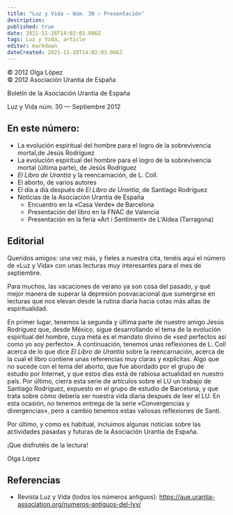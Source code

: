 ```yaml
---
title: "Luz y Vida — Núm. 30 — Presentación"
description: 
published: true
date: 2021-11-28T14:02:03.086Z
tags: Luz y Vida, article
editor: markdown
dateCreated: 2021-11-28T14:02:03.086Z
---
```


<p class="v-card v-sheet theme--light grey lighten-3 px-2">© 2012 Olga López<br>© 2012 Asociación Urantia de España</p>

Boletín de la Asociación Urantia de España

Luz y Vida núm. 30 — Septiembre 2012

## En este número:

- La evolución espiritual del hombre para el logro de la sobrevivencia mortal,de Jesús Rodríguez
- La evolución espiritual del hombre para el logro de la sobrevivencia mortal (última parte), de Jesús Rodríguez
- _El Libro de Urantia_ y la reencarnación, de L. Coll.
- El aborto, de varios autores
- El día a día después de _El Libro de Urantia_, de Santiago Rodríguez
- Noticias de la Asociación Urantia de España
	- Encuentro en la «Casa Verde» de Barcelona
	- Presentación del libro en la FNAC de Valencia
	- Presentación en la feria «Art i Sentiment» de L'Aldea (Tarragona)

## Editorial

Queridos amigos: una vez más, y fieles a nuestra cita, tenéis aquí el número de «Luz y Vida» con unas lecturas muy interesantes para el mes de septiembre.

Para muchos, las vacaciones de verano ya son cosa del pasado, y qué mejor manera de superar la depresión posvacacional que sumergirse en lecturas que nos elevan desde la rutina diaria hacia cotas más altas de espiritualidad.

En primer lugar, tenemos la segunda y última parte de nuestro amigo Jesús Rodríguez que, desde México, sigue desarrollando el tema de la evolución espiritual del hombre, cuya meta es el mandato divino de «sed perfectos así como yo soy perfecto». A continuación, tenemos unas reflexiones de L. Coll acerca de lo que dice _El Libro de Urantia_ sobre la reencarnación, acerca de la cual el libro contiene unas referencias muy claras y explícitas. Algo que no sucede con el tema del aborto, que fue abordado por el grupo de estudio por Internet, y que estos días está de rabiosa actualidad en nuestro país. Por último, cierra esta serie de artículos sobre el LU un trabajo de Santiago Rodríguez, expuesto en el grupo de estudio de Barcelona, y que trata sobre cómo debería ser nuestra vida diaria después de leer el LU. En esta ocasión, no tenemos entrega de la serie «Convergencias y divergencias», pero a cambio tenemos estas valiosas reflexiones de Santi.

Por último, y como es habitual, incluimos algunas noticias sobre las actividades pasadas y futuras de la Asociación Urantia de España.

¡Que disfrutéis de la lectura!

Olga López

## Referencias

- Revista Luz y Vida (todos los números antiguos): https://aue.urantia-association.org/numeros-antiguos-del-lyv/